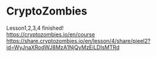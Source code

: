 # CryptoZombies  
Lesson1,2,3,4 finished!  
https://cryptozombies.io/en/course  
https://share.cryptozombies.io/en/lesson/4/share/pieel2?id=WyJnaXRodWJ8MzA1NjQyMzEiLDIsMTRd
